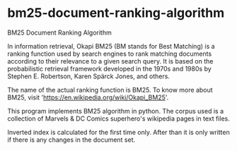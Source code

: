 # bm25-document-ranking-algorithm
BM25 Document Ranking Algorithm

In information retrieval, Okapi BM25 (BM stands for Best Matching) is a ranking function used by search engines to rank matching documents according to their relevance to a given search query. It is based on the probabilistic retrieval framework developed in the 1970s and 1980s by Stephen E. Robertson, Karen Spärck Jones, and others.

The name of the actual ranking function is BM25. To know more about BM25, visit 'https://en.wikipedia.org/wiki/Okapi_BM25'.

This program implements BM25 algorithm in python. The corpus used is a collection of Marvels & DC Comics superhero's wikipedia pages in text files.

Inverted index is calculated for the first time only. After than it is only written if there is any changes in the document set.
